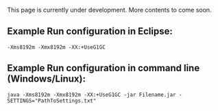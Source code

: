 This page is currently under development. More contents to come soon.

## Example Run configuration in Eclipse:

	-Xms8192m -Xmx8192m -XX:+UseG1GC
	
## Example Run configuration in command line (Windows/Linux):

	java -Xms8192m -Xmx8192m -XX:+UseG1GC -jar Filename.jar -SETTINGS="PathToSettings.txt"
